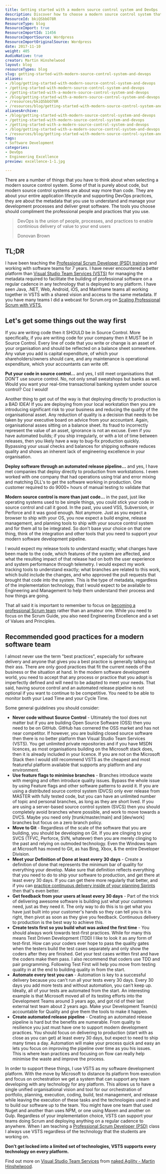 ```yaml
---
title: Getting started with a modern source control system and DevOps
description: Discover how to choose a modern source control system that enhances your DevOps practices and supports your software development lifecycle effectively.
ResourceId: bkiQSbbO78R
ResourceType: blog
ResourceImport: true
ResourceImportId: 11456
ResourceImportSource: Wordpress
ResourceImportOriginalSource: Wordpress
date: 2017-11-10
weight: 405
AudioNative: true
creator: Martin Hinshelwood
layout: blog
resourceTypes: blog
slug: getting-started-with-modern-source-control-system-and-devops
aliases:
- /blog/getting-started-with-modern-source-control-system-and-devops
- /getting-started-with-modern-source-control-system-and-devops
- /getting-started-with-a-modern-source-control-system-and-devops
- /blog/getting-started-with-a-modern-source-control-system-and-devops
- /resources/bkiQSbbO78R
- /resources/blog/getting-started-with-modern-source-control-system-and-devops
aliasesArchive:
- /blog/getting-started-with-modern-source-control-system-and-devops
- /getting-started-with-modern-source-control-system-and-devops
- /getting-started-with-a-modern-source-control-system-and-devops
- /blog/getting-started-with-a-modern-source-control-system-and-devops
- /resources/blog/getting-started-with-modern-source-control-system-and-devops
tags:
- Software Development
categories:
- DevOps
- Engineering Excellence
preview: excellence-1-1.jpg

---
```

There are a number of things that you have to think about when selecting a modern source control system. Some of that is purely about code, but modern source control systems are about way more than code. They are about your entire application lifecycle and supporting DevOps practices, they are about the metadata that you use to understand and manage your development processes and deliver great software. The tools you choose should compliment the professional people and practices that you use.

> DevOps is the union of people, processes, and practices to enable continious delivery of value to your end users
>
> Donovan Brown

## TL;DR

I have been teaching the [Professional Scrum Developer (PSD) training](https://nkdagility.com/training/courses/professional-scrum-developer-training/) and working with software teams for 7 years. I have never encountered a better platform than [Visual Studio Team Services (VSTS)](https://www.visualstudio.com/team-services/) for managing the metadata required to facilitate the building of professional software on a regular cadence in any technology that is deployed to any platform. I have seen Java, .NET, Web, Android, iOS, and Mainframe teams all working together in VSTS with a shared vision and access to the same metadata. If you have many teams I did a webcast for Scrum.org on [Scaling Professional Scrum with VSTS.](https://nkdagility.com/scaling-professional-scrum-visual-studio-team-services/)

## Let's get some things out the way first

If you are writing code then it SHOULD be in Source Control. More specifically, if you are writing code for your company then it MUST be in Source Control. Every line of code that you write or change is an asset of your organisation and should be reflected on a balance sheet somewhere. Any value you add is capital expenditure, of which your shareholders/owners should care, and any maintenance is operational expenditure, which your accountants can write off.

**Put your code in source control…** and yes, I still meet organisations that DON’T use source control. No, not only small sweatshops but banks as well. Would you want your real-time transactional banking system under source control? Coz I would!

Another thing to get out of the way is that deploying directly to production is a BAD IDEA! If you are deploying from your local workstation then you are introducing significant risk to your business and reducing the quality of the organisational asset. Any reduction of quality is a decision that needs to be taken by your executive board on advice from your accountant. Again, organisational asses sitting on a balance sheet. Its fraud to incorrectly represent the value of an asset, ignorance is not an excuse. Even if you have automated builds; if you ship irregularly, or with a lot of time between releases, then you likely have a way to bug-fix production quickly. Bypassing your usual checks and balances for shipping software reduces quality and shows an inherent lack of engineering excellence in your organisation.

**Deploy software through an automated release pipeline…** and yes, I have met companies that deploy directly to production from workstations. I even worked with one company that had operations using trial and error mixing and matching DLL's to get the software working in production. One customer required to do 9000+ hours of manual testing to validate that

**Modern source control is more than just code...** in the past, just like operating systems used to be simple things, you could stick your code in source control and call it good. In the past, you used VSS, Subversion, or Perforce and it was good enough. Not anymore. Just as you expect a browser to ship with your OS, you now expect a build engine, release management, and planning tools to ship with your source control system and for them all to be integrated. So don't base your choice on that one thing, think of the integration and other tools that you need to support your modern software development pipeline.

I would expect my release tools to understand exactly; what changes have been made to the code, which features of the system are affected, and what the resulting impact of that release had on both the user experience and system performance through telemetry. I would expect my work tracking tools to understand exactly; what branches are related to this work, which build include the changes, and who approved the pull requests that brought that code into the system. This is the type of metadata, regardless of the implementation technology, that I would expect to be available to Engineering and Management to help them understand their process and how things are going.

That all said it is important to remember to focus on [becoming a professional Scrum team](https://nkdagility.com/scrum-tapas-importance-professionalism/) rather than an amateur one. While you need to focus on the Scrum Guide, you also need Engineering Excellence and a set of Values and Principles.

## Recommended good practices for a modern software team

I almost never use the term "best practices", especially for software delivery and anyone that gives you a best practice is generally talking out their ass. There are only good practices that fit the current needs of the business or the situation at hand. In the modern software development world, you need to accept that any process or practice that you adopt is imperfectly defined and will need to be adapted to meet your needs. That said, having source control and an automated release pipeline is not optional if you want to continue to be competitive. You need to be able to monitor both your Lead Time and your Cycle Time.

Some general guidelines you should consider:

- **Never code without Source Control** - Ultimately the tool does not matter but if you are building Open Source Software (OSS) then you need to be on GitHub. GitHub has cornered the OSS market and has not near competitor. If however, you are building closed source software then there is no better platform than Visual Studio Team Services (VSTS). You get unlimited private repositories and if you have MSDN licences, as most organisations building on the Microsoft stack does, then it is already included in your licence. If you are not on the Microsoft Stack then I would still recommend VSTS as the cheapest and most featureful platform available that supports any platform and any environment.
- **Use feature flags to minimise branches** - Branches introduce waste with merging and often introduce quality issues. Bypass the whole issue by using Feature flags and other software patterns to avoid it. If you are using a distributed source control system (DVCS) only ever release from MASTER with fully tested code, but you can have an unlimited number of topic and personal branches, as long as they are short lived. If you are using a server-based source control system (SVCS) then you should completely avoid branches where possible, and work to move towards a DVCS. Maybe you need only \[trunk/master/main\] and \[dev/work\] branches but focus on a zero branch policy.
- **Move to Git** \- Regardless of the scale of the software that you are building, you should be developing on Git. If you are clinging to your SVCS (TFVC, Perforce, SVN, whatever) then you are merely clinging to the past and relying on outmoded technology. Even the Windows team at Microsoft has moved to Git, as has Bing, Xbox, & the entire Developer Division.
- **Meet your Definition of Done at least every 30 days** - Create a definition of done that represents the minimum bar of quality for everything your develop. Make sure that definition reflects everything that you need to do to ship your software to production, and get there at least every 30 days. If you can get there more regularly that better, and if you can [practice continuous delivery inside of your planning Sprints](https://nkdagility.com/continuous-deliver-sprint/) then that's even better.
- **Get feedback from your users at least every 30 days** - Part of the trick of delivering awesome software is building just what your customers need, just as they need it. The only way to do this is to get what you have just built into your customer's hands so they can tell you is it is right, then pivot as soon as they give you feedback. Continuous delivery to production is the best way to achieve this.
- **Create tests first so you build what was asked the first time** - You should always work towards test-first practices. While for many this means Test Driven Development (TDD) I like to look it as any form of test-first. How can your coders ever hope to pass the quality gates when the testers build the test cases separately and only show the coders after they are finished. Get your test cases written first and have the coders make them pass. I also recommend that coders use TDD and pair programming. Following Test First will help you move from testing quality in at the end to building quality in from the start.
- **Automate every test you can** - Automation is key to a successful delivery because you can't run all your tests every 30 days. Every 30 days you add more tests and without automation, you can't keep up. Ideally, all of your tests are automated from the start. An interesting example is that Microsoft moved all of its testing efforts into the Development Teams around 3 years ago, and got rid of their last external test team about 2 years ago. Make your Development Team(s) accountable for Quality and give them the tools to make it happen.
- **Create automated release pipeline** - Creating an automated release pipeline is hard but the benefits are numerable. From quality to resilience you just must have one to support modern development practices. You should focus on delivering to production (start with as close as you can get) at least every 30 days, but expect to need to ship many times a day. Automation will make your process quick and easy an lets you focus on improving the pipeline over time as you his issues. This is where lean practices and focusing on flow can really help minimise the waste and improve the process.

In order to support these things, I use VSTS as my software development platform. With the move by Microsoft to distance its platform from execution and focus on orchestration we get a system that can support any team developing with any technology for any platform. This allows us to have a single unified organisational vision and tool for our orchestration of portfolio, planning, execution, coding, build, test management, and release while leaving the execution of these tasks and the technologies used in and to build our software up to the team. You might have one team that used Nuget and another than uses NPM, or one using Maven and another on Gulp. Regardless of your implementation choice, VSTS can support your teams doing Scrum and deploying anything on a regular cadence to anywhere. When I am teaching a [Professional Scrum Developer (PSD)](https://nkdagility.com/training/courses/professional-scrum-developer-training/) class I always use VSTS regardless of the technology that the students are working on.

**Don’t get locked into a limited set of technologies, VSTS supports every technology on every platform.**

Find out more on [Visual Studio Team Services](https://nkdagility.com/training/) from [naked Agility - Martin Hinshelwood](https://nkdagility.com/company/about-martin-hinshelwood/).
